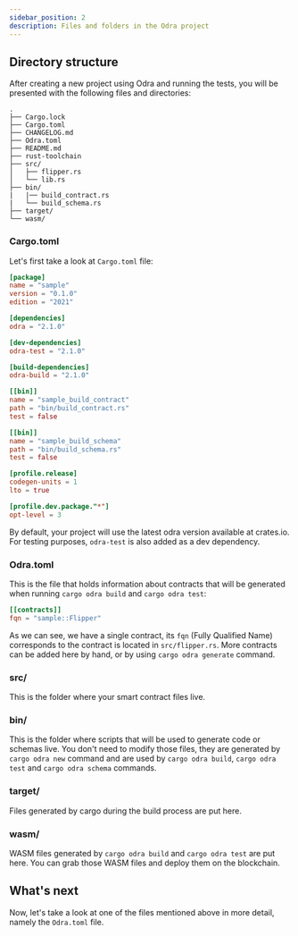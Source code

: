 ```yaml
---
sidebar_position: 2
description: Files and folders in the Odra project
---
```


## Directory structure

After creating a new project using Odra and running the tests, you will be presented with the
following files and directories:

```
.
├── Cargo.lock
├── Cargo.toml
├── CHANGELOG.md
├── Odra.toml
├── README.md
├── rust-toolchain
├── src/
│   ├── flipper.rs
│   └── lib.rs
├── bin/
|   |── build_contract.rs
|   └── build_schema.rs
├── target/
└── wasm/
```

### Cargo.toml

Let's first take a look at `Cargo.toml` file:

```toml
[package]
name = "sample"
version = "0.1.0"
edition = "2021"

[dependencies]
odra = "2.1.0"

[dev-dependencies]
odra-test = "2.1.0"

[build-dependencies]
odra-build = "2.1.0"

[[bin]]
name = "sample_build_contract"
path = "bin/build_contract.rs"
test = false

[[bin]]
name = "sample_build_schema"
path = "bin/build_schema.rs"
test = false

[profile.release]
codegen-units = 1
lto = true

[profile.dev.package."*"]
opt-level = 3
```

By default, your project will use the latest odra version available at crates.io. For testing purposes,
`odra-test` is also added as a dev dependency.

### Odra.toml

This is the file that holds information about contracts that will be generated when running `cargo odra build` and
`cargo odra test`:

```toml
[[contracts]]
fqn = "sample::Flipper"
```

As we can see, we have a single contract, its `fqn` (Fully Qualified Name) corresponds to
the contract is located in `src/flipper.rs`.
More contracts can be added here by hand, or by using `cargo odra generate` command.

### src/

This is the folder where your smart contract files live.

### bin/

This is the folder where scripts that will be used to generate code or schemas live.
You don't need to modify those files, they are generated by `cargo odra new` command and 
are used by `cargo odra build`, `cargo odra test` and `cargo odra schema` commands.

### target/

Files generated by cargo during the build process are put here.

### wasm/

WASM files generated by `cargo odra build` and `cargo odra test` are put here. You can grab those WASM files
and deploy them on the blockchain.

## What's next

Now, let's take a look at one of the files mentioned above in more detail,
namely the `Odra.toml` file.
